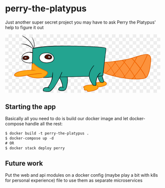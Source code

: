# perry-the-platypus

Just another super secret project you may have to ask Perry the Platypus' help to figure it out

![](./perry.jpg)

## Starting the app

Basically all you need to do is build our docker image and let docker-compose handle all the rest:

```
$ docker build -t perry-the-platypus .
$ docker-compose up -d 
# OR
$ docker stack deploy perry
```

## Future work

Put the web and api modules on a docker config (maybe play a bit with k8s for personal experience) file to use them as separate microservices
